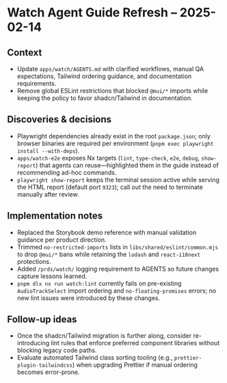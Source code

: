 # Watch Agent Guide Refresh – 2025-02-14

## Context
- Update `apps/watch/AGENTS.md` with clarified workflows, manual QA expectations, Tailwind ordering guidance, and documentation requirements.
- Remove global ESLint restrictions that blocked `@mui/*` imports while keeping the policy to favor shadcn/Tailwind in documentation.

## Discoveries & decisions
- Playwright dependencies already exist in the root `package.json`; only browser binaries are required per environment (`pnpm exec playwright install --with-deps`).
- `apps/watch-e2e` exposes Nx targets (`lint`, `type-check`, `e2e`, `debug`, `show-report`) that agents can reuse—highlighted them in the guide instead of recommending ad-hoc commands.
- `playwright show-report` keeps the terminal session active while serving the HTML report (default port `9323`); call out the need to terminate manually after review.

## Implementation notes
- Replaced the Storybook demo reference with manual validation guidance per product direction.
- Trimmed `no-restricted-imports` lists in `libs/shared/eslint/common.mjs` to drop `@mui/*` bans while retaining the `lodash` and `react-i18next` protections.
- Added `/prds/watch/` logging requirement to AGENTS so future changes capture lessons learned.
- `pnpm dlx nx run watch:lint` currently fails on pre-existing `AudioTrackSelect` import ordering and `no-floating-promises` errors; no new lint issues were introduced by these changes.

## Follow-up ideas
- Once the shadcn/Tailwind migration is further along, consider re-introducing lint rules that enforce preferred component libraries without blocking legacy code paths.
- Evaluate automated Tailwind class sorting tooling (e.g., `prettier-plugin-tailwindcss`) when upgrading Prettier if manual ordering becomes error-prone.
